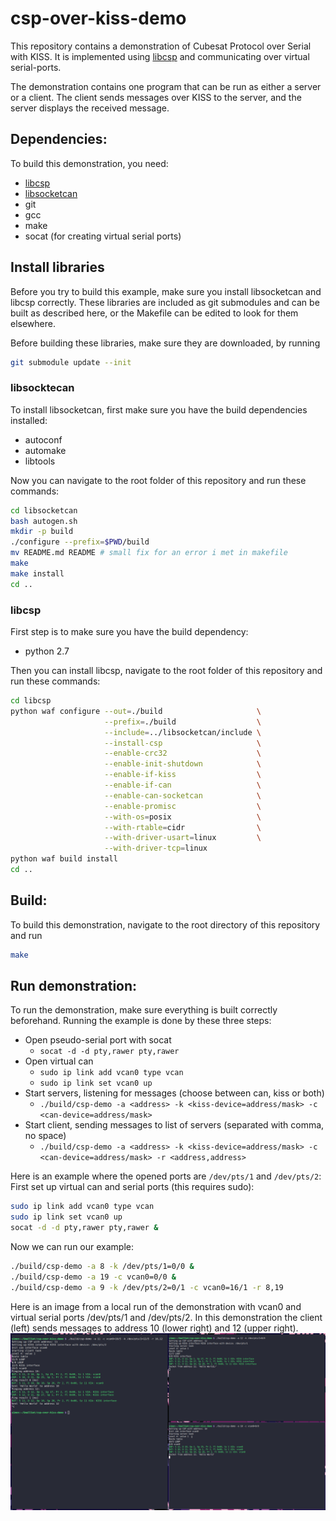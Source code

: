 # csp-over-kiss-demo
This repository contains a demonstration of Cubesat Protocol over Serial with KISS.
It is implemented using [libcsp](https://github.com/NTNU-SmallSat-Lab/libcsp) and communicating over virtual serial-ports.

The demonstration contains one program that can be run as either a server or a client. The client sends messages over KISS to the server, and the server displays the received message.

## Dependencies:
To build this demonstration, you need:
- [libcsp](https://github.com/NTNU-SmallSat-Lab/libcsp)
- [libsocketcan](https://github.com/lalten/libsocketcan)
- git
- gcc
- make
- socat (for creating virtual serial ports)

## Install libraries
Before you try to build this example, make sure you install libsocketcan and libcsp correctly.
These libraries are included as git submodules and can be built as described here, or the Makefile can be edited to look for them elsewhere.

Before building these libraries, make sure they are downloaded, by running 
```bash
git submodule update --init
```

### libsocktecan

To install libsocketcan, first make sure you have the build dependencies installed:
- autoconf
- automake
- libtools

Now you can navigate to the root folder of this repository and run these commands:
```bash
cd libsocketcan
bash autogen.sh
mkdir -p build
./configure --prefix=$PWD/build
mv README.md README # small fix for an error i met in makefile
make
make install
cd ..
```

### libcsp

First step is to make sure you have the build dependency:
- python 2.7

Then you can install libcsp, navigate to the root folder of this repository and run these commands:
```bash
cd libcsp
python waf configure --out=./build                     \
                     --prefix=./build                  \
                     --include=../libsocketcan/include \
                     --install-csp                     \
                     --enable-crc32                    \
                     --enable-init-shutdown            \
                     --enable-if-kiss                  \
                     --enable-if-can                   \
                     --enable-can-socketcan            \
                     --enable-promisc                  \
                     --with-os=posix                   \
                     --with-rtable=cidr                \
                     --with-driver-usart=linux         \
                     --with-driver-tcp=linux
python waf build install
cd ..
```

## Build:
To build this demonstration, navigate to the root directory of this repository and run
```bash
make
```

## Run demonstration:
To run the demonstration, make sure everything is built correctly beforehand.
Running the example is done by these three steps:
- Open pseudo-serial port with socat
	- `socat -d -d pty,rawer pty,rawer`
- Open virtual can
  - `sudo ip link add vcan0 type vcan`
  - `sudo ip link set vcan0 up`
- Start servers, listening for messages (choose between can, kiss or both)
	- `./build/csp-demo -a <address> -k <kiss-device=address/mask> -c <can-device=address/mask>`
- Start client, sending messages to list of servers (separated with comma, no space)
	- `./build/csp-demo -a <address> -k <kiss-device=address/mask> -c <can-device=address/mask> -r <address,address>`

Here is an example where the opened ports are `/dev/pts/1` and `/dev/pts/2`:
First set up virtual can and serial ports (this requires sudo):
```bash
sudo ip link add vcan0 type vcan
sudo ip link set vcan0 up
socat -d -d pty,rawer pty,rawer &
```
Now we can run our example:
```bash
./build/csp-demo -a 8 -k /dev/pts/1=0/0 &
./build/csp-demo -a 19 -c vcan0=0/0 &
./build/csp-demo -a 9 -k /dev/pts/2=0/1 -c vcan0=16/1 -r 8,19
```

Here is an image from a local run of the demonstration with vcan0 and virtual serial ports /dev/pts/1 and /dev/pts/2.
In this demonstration the client (left) sends messages to address 10 (lower right) and 12 (upper right).
![demonstration-image](demonstration.png)